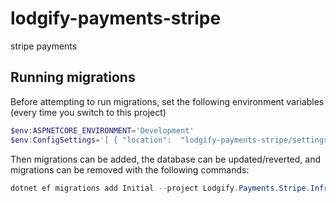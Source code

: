 # lodgify-payments-stripe
stripe payments

## Running migrations

Before attempting to run migrations, set the following environment variables (every time you switch to this project)

```powershell
$env:ASPNETCORE_ENVIRONMENT='Development'
$env:ConfigSettings='[ { "location":  "lodgify-payments-stripe/settings.json" } ]'
```

Then migrations can be added, the database can be updated/reverted, and migrations can be removed with the following commands:

```powershell
dotnet ef migrations add Initial --project Lodgify.Payments.Stripe.Infrastructure\Lodgify.Payments.Stripe.Infrastructure.csproj --startup-project Lodgify.Payments.Stripe.Server\Lodgify.Payments.Stripe.Server.csproj --context PaymentDbContext --output-dir Migrations --verbose
```
 
